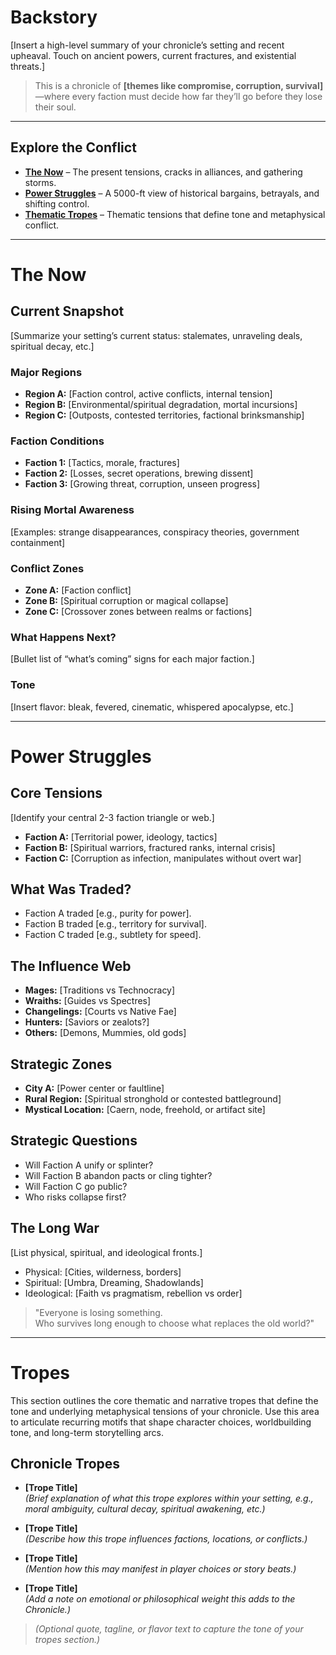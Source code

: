 # Backstory

[Insert a high-level summary of your chronicle’s setting and recent upheaval. Touch on ancient powers, current fractures, and existential threats.]

> This is a chronicle of **[themes like compromise, corruption, survival]**—where every faction must decide how far they’ll go before they lose their soul.

---

## Explore the Conflict

- **[The Now](#the-now)** – The present tensions, cracks in alliances, and gathering storms.  
- **[Power Struggles](#power-struggles)** – A 5000-ft view of historical bargains, betrayals, and shifting control.  
- **[Thematic Tropes](#tropes)** – Thematic tensions that define tone and metaphysical conflict.

---

# The Now

## Current Snapshot

[Summarize your setting’s current status: stalemates, unraveling deals, spiritual decay, etc.]

### Major Regions

- **Region A:** [Faction control, active conflicts, internal tension]  
- **Region B:** [Environmental/spiritual degradation, mortal incursions]  
- **Region C:** [Outposts, contested territories, factional brinksmanship]  

### Faction Conditions

- **Faction 1:** [Tactics, morale, fractures]  
- **Faction 2:** [Losses, secret operations, brewing dissent]  
- **Faction 3:** [Growing threat, corruption, unseen progress]  

### Rising Mortal Awareness

[Examples: strange disappearances, conspiracy theories, government containment]

### Conflict Zones

- **Zone A:** [Faction conflict]  
- **Zone B:** [Spiritual corruption or magical collapse]  
- **Zone C:** [Crossover zones between realms or factions]

### What Happens Next?

[Bullet list of “what’s coming” signs for each major faction.]

### Tone

[Insert flavor: bleak, fevered, cinematic, whispered apocalypse, etc.]

---

# Power Struggles

## Core Tensions

[Identify your central 2-3 faction triangle or web.]

- **Faction A:** [Territorial power, ideology, tactics]  
- **Faction B:** [Spiritual warriors, fractured ranks, internal crisis]  
- **Faction C:** [Corruption as infection, manipulates without overt war]

## What Was Traded?

- Faction A traded [e.g., purity for power].  
- Faction B traded [e.g., territory for survival].  
- Faction C traded [e.g., subtlety for speed].

## The Influence Web

- **Mages:** [Traditions vs Technocracy]  
- **Wraiths:** [Guides vs Spectres]  
- **Changelings:** [Courts vs Native Fae]  
- **Hunters:** [Saviors or zealots?]  
- **Others:** [Demons, Mummies, old gods]  

## Strategic Zones

- **City A:** [Power center or faultline]  
- **Rural Region:** [Spiritual stronghold or contested battleground]  
- **Mystical Location:** [Caern, node, freehold, or artifact site]

## Strategic Questions

- Will Faction A unify or splinter?  
- Will Faction B abandon pacts or cling tighter?  
- Will Faction C go public?  
- Who risks collapse first?

## The Long War

[List physical, spiritual, and ideological fronts.]

- Physical: [Cities, wilderness, borders]  
- Spiritual: [Umbra, Dreaming, Shadowlands]  
- Ideological: [Faith vs pragmatism, rebellion vs order]

> "Everyone is losing something.  
> Who survives long enough to choose what replaces the old world?"

---

# Tropes

This section outlines the core thematic and narrative tropes that define the tone and underlying metaphysical tensions of your chronicle. Use this area to articulate recurring motifs that shape character choices, worldbuilding tone, and long-term storytelling arcs.

## Chronicle Tropes

- **[Trope Title]**  
  *(Brief explanation of what this trope explores within your setting, e.g., moral ambiguity, cultural decay, spiritual awakening, etc.)*

- **[Trope Title]**  
  *(Describe how this trope influences factions, locations, or conflicts.)*

- **[Trope Title]**  
  *(Mention how this may manifest in player choices or story beats.)*

- **[Trope Title]**  
  *(Add a note on emotional or philosophical weight this adds to the Chronicle.)*

> *(Optional quote, tagline, or flavor text to capture the tone of your tropes section.)*
